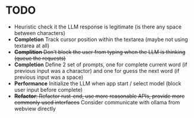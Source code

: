 # TODO

- Heuristic check it the LLM response is legitimate (is
  there any space between characters)
- **Completion** Track cursor position within the textarea
  (maybe not using textarea at all)
- ~~**Complition** Don't block the user from typing when the
  LLM is thinking (queue the requests)~~
- **Completion** Define 2 set of prompts, one for complete
  current word (if previous input was a charactor) and one
  for guess the next word (if previous input was a space)
- **Performance** Initialize the LLM when app start / select
  model (block user input before complete)
- ~~**Refactor**: Refactor rust-end, use more reasonable
  APIs, provide more commonly used interfaces~~ Consider
  communicate with ollama from webview directly
